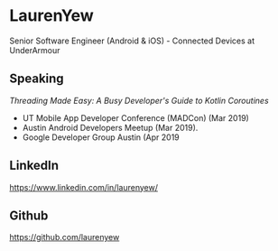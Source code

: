 # LaurenYew
Senior Software Engineer (Android & iOS) - Connected Devices at UnderArmour

## Speaking
*Threading Made Easy: A Busy Developer's Guide to Kotlin Coroutines*
* UT Mobile App Developer Conference (MADCon) (Mar 2019)
* Austin Android Developers Meetup (Mar 2019).
* Google Developer Group Austin (Apr 2019

## LinkedIn
https://www.linkedin.com/in/laurenyew/

## Github
https://github.com/laurenyew
